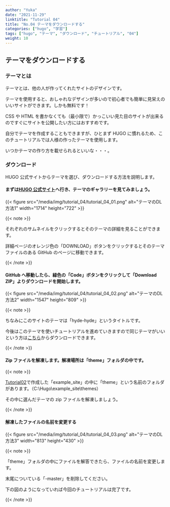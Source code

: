 ```yaml
---
author: "Yuka"
date: "2021-11-29"
linktitle: "Tutorial 04"
title: "No.04 テーマをダウンロードする"
categories: ["hugo", "学習"]
tags: ["hugo", "テーマ", "ダウンロード", "チュートリアル", "04"]
weight: 10
---
```


## テーマをダウンロードする

### テーマとは

テーマとは、他の人が作ってくれたサイトのデザインです。

テーマを使用すると、おしゃれなデザインが多いので初心者でも簡単に見栄えのいいサイトができます。しかも無料です！

CSS や HTML を書かなくても（最小限で）かっこいい見た目のサイトが出来るのですぐにサイトを公開したい方にはおすすめです。

自分でテーマを作成することもできますが、ひとまず HUGO に慣れるため、このチュートリアルでは人様の作ったテーマを使用します。

いつかテーマの作り方を載せられるといいな・・・。

### ダウンロード

HUGO 公式サイトからテーマを選び、ダウンロードする方法を説明します。

#### まずは[HUGO 公式サイト](https://themes.gohugo.io/)へ行き、テーマのギャラリーを見てみましょう。

{{< figure src="/media/img/tutorial_04/tutorial_04_01.png" alt="テーマのDL方法1" width="1714" height="722" >}}

{{< note >}}

それぞれのサムネイルをクリックするとそのテーマの詳細を見ることができます。

詳細ページのオレンジ色の「DOWNLOAD」ボタンをクリックするとそのテーマファイルのある GitHub のページに移動できます。

{{< /note >}}

#### GitHub へ移動したら、緑色の「Code」ボタンをクリックして「Download ZIP」よりダウンロードを開始します。

{{< figure src="/media/img/tutorial_04/tutorial_04_02.png" alt="テーマのDL方法2" width="1547" height="809" >}}

{{< note >}}

ちなみにこのサイトのテーマは「hyde-hyde」というタイトルです。

今後はこのテーマを使いチュートリアルを進めていきますので同じテーマがいいという方は[こちら](https://github.com/htr3n/hyde-hyde)からダウンロードできます。

{{< /note >}}

#### Zip ファイルを解凍します。解凍場所は「theme」フォルダの中です。

{{< note >}}

[Tutorial02](/tutorials/tutorial_02)で作成した「example_site」の中に「theme」という名前のフォルダがあります。（C:\Hugo\example_site\themes）

その中に選んだテーマの zip ファイルを解凍しましょう。

{{< /note >}}

#### 解凍したファイルの名前を変更する

{{< figure src="/media/img/tutorial_04/tutorial_04_03.png" alt="テーマのDL方法3" width="813" height="430" >}}

{{< note >}}

「theme」フォルダの中にファイルを解答できたら、ファイルの名前を変更します。

末尾についている「-master」を削除してください。

下の図のようになっていれば今回のチュートリアルは完了です。

{{< /note >}}
